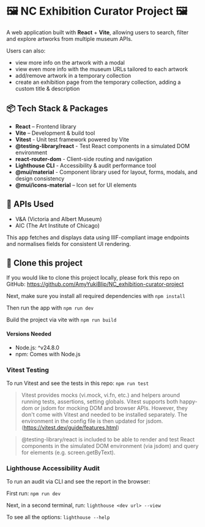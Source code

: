# 🖼️ NC Exhibition Curator Project 🖼️

A web application built with **React** + **Vite**, allowing users to search, filter and explore artworks from multiple museum APIs.

Users can also:

- view more info on the artwork with a modal
- view even more info with the museum URLs tailored to each artwork
- add/remove artwork in a temporary collection
- create an exhibition page from the temporary collection, adding a custom title & description

## 📦 Tech Stack & Packages

- **React** – Frontend library
- **Vite** – Development & build tool
- **Vitest** - Unit test framework powered by Vite
- **@testing-library/react** - Test React components in a simulated DOM environment
- **react-router-dom** - Client-side routing and navigation
- **Lighthouse CLI** - Accessibility & audit performance tool
- **@mui/material** - Component library used for layout, forms, modals, and design consistency
- **@mui/icons-material** – Icon set for UI elements

## 🔗 APIs Used

- V&A (Victoria and Albert Museum)
- AIC (The Art Institute of Chicago)

This app fetches and displays data using IIIF-compliant image endpoints and normalises fields for consistent UI rendering.

## 🚀 Clone this project

If you would like to clone this project locally, please fork this repo on GitHub: https://github.com/AmyYukiBlip/NC_exhibition-curator-project

Next, make sure you install all required dependencies with `npm install`

Then run the app with `npm run dev`

Build the project via vite with `npm run build`

#### Versions Needed

- Node.js: ^v24.8.0
- npm: Comes with Node.js

### Vitest Testing

To run Vitest and see the tests in this repo: `npm run test`

> Vitest provides mocks (vi.mock, vi.fn, etc.) and helpers around running tests, assertions, setting globals. Vitest supports both happy-dom or jsdom for mocking DOM and browser APIs. However, they don't come with Vitest and needed to be installed separately. The environment in the config file is then updated for jsdom. (https://vitest.dev/guide/features.html)

> @testing-library/react is included to be able to render and test React components in the simulated DOM environment (via jsdom) and query for elements (e.g. screen.getByText).

### Lighthouse Accessibility Audit

To run an audit via CLI and see the report in the browser:

First run: `npm run dev`

Next, in a second terminal, run: `lighthouse <dev url> --view`

To see all the options: `lighthouse --help`

